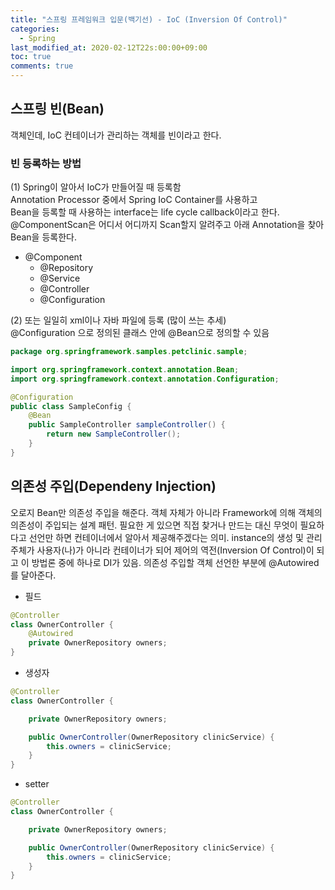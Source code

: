 ```yaml
---
title: "스프링 프레임워크 입문(백기선) - IoC (Inversion Of Control)"
categories:
  - Spring
last_modified_at: 2020-02-12T22s:00:00+09:00
toc: true
comments: true
---
```

## 스프링 빈(Bean)
객체인데, IoC 컨테이너가 관리하는 객체를 빈이라고 한다.

### 빈 등록하는 방법

(1) Spring이 알아서 IoC가 만들어질 때 등록함      
Annotation Processor 중에서 Spring IoC Container를 사용하고      
Bean을 등록할 때 사용하는 interface는 life cycle callback이라고 한다.    
@ComponentScan은 어디서 어디까지 Scan할지 알려주고 아래 Annotation을 찾아 Bean을 등록한다.
* @Component
  * @Repository
  * @Service
  * @Controller
  * @Configuration

(2) 또는 일일히 xml이나 자바 파일에 등록 (많이 쓰는 추세)   
@Configuration 으로 정의된 클래스 안에 @Bean으로 정의할 수 있음   

```java
package org.springframework.samples.petclinic.sample;

import org.springframework.context.annotation.Bean;
import org.springframework.context.annotation.Configuration;

@Configuration
public class SampleConfig {
	@Bean
	public SampleController sampleController() {
		return new SampleController();
	}
}
```

## 의존성 주입(Dependeny Injection)
오로지 Bean만 의존성 주입을 해준다. 객체 자체가 아니라 Framework에 의해 객체의 의존성이 주입되는 설계 패턴. 필요한 게 있으면 직접 찾거나 만드는 대신 무엇이 필요하다고 선언만 하면 컨테이너에서 알아서 제공해주겠다는 의미. instance의 생성 및 관리 주체가 사용자(나)가 아니라 컨테이너가 되어 제어의 역전(Inversion Of Control)이 되고 이 방법론 중에 하나로 DI가 있음. 의존성 주입할 객체 선언한 부분에 @Autowired를 달아준다.  


* 필드           
```java
@Controller
class OwnerController {
    @Autowired
    private OwnerRepository owners;
}
```


* 생성자    
```java
@Controller
class OwnerController {

    private OwnerRepository owners;

    public OwnerController(OwnerRepository clinicService) {
        this.owners = clinicService;
    }
}
```

* setter    
```java    
@Controller
class OwnerController {

    private OwnerRepository owners;

    public OwnerController(OwnerRepository clinicService) {
        this.owners = clinicService;
    }
}
```

